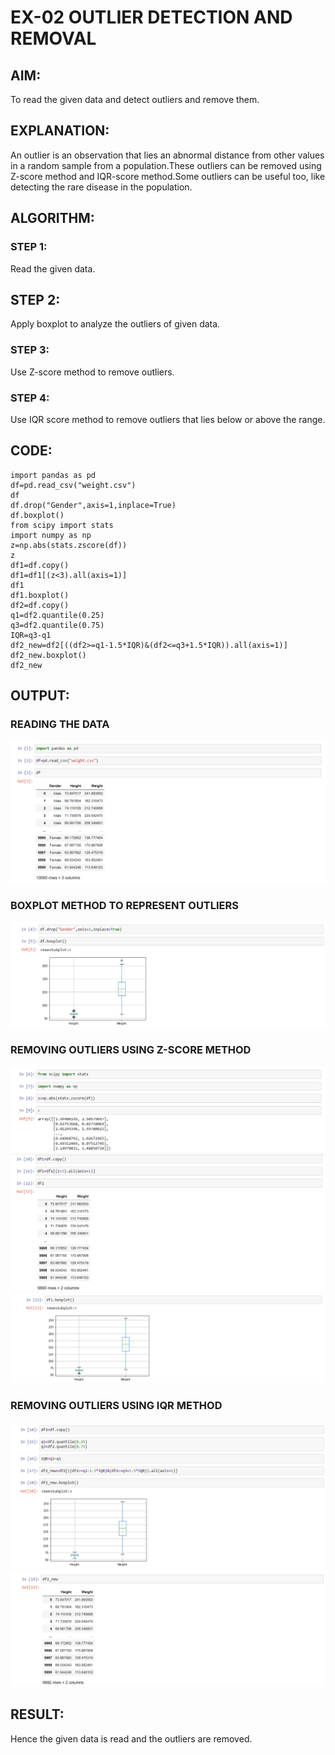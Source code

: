 # EX-02 OUTLIER DETECTION AND REMOVAL

## AIM:
To read the given data and detect outliers and remove them.

## EXPLANATION:
An outlier is an observation that lies an abnormal distance from other values in a random sample from a population.These outliers can be removed using Z-score method and IQR-score method.Some outliers can be useful too, like detecting the rare disease in the population.

## ALGORITHM:
### STEP 1:
Read the given data.
## STEP 2:
Apply boxplot to analyze the outliers of given data.
### STEP 3:
Use Z-score method to remove outliers.
### STEP 4:
Use IQR score method to remove outliers that lies below or above the range.

## CODE:
```
import pandas as pd
df=pd.read_csv("weight.csv")
df
df.drop("Gender",axis=1,inplace=True)
df.boxplot()
from scipy import stats
import numpy as np
z=np.abs(stats.zscore(df))
z
df1=df.copy()
df1=df1[(z<3).all(axis=1)]
df1
df1.boxplot()
df2=df.copy()
q1=df2.quantile(0.25)
q3=df2.quantile(0.75)
IQR=q3-q1
df2_new=df2[((df2>=q1-1.5*IQR)&(df2<=q3+1.5*IQR)).all(axis=1)]
df2_new.boxplot()
df2_new
```
## OUTPUT:
### READING THE DATA
![Output](./output1.png)
### BOXPLOT METHOD TO REPRESENT OUTLIERS
![Output](./output2.png)
### REMOVING OUTLIERS USING Z-SCORE METHOD
![Output](./output3.png)
![Output](./output4.png)
![Output](./output5.png)
### REMOVING OUTLIERS USING IQR METHOD
![Output](./output6.png)
![Output](./output7.png)

## RESULT:
Hence the given data is read and the outliers are removed.